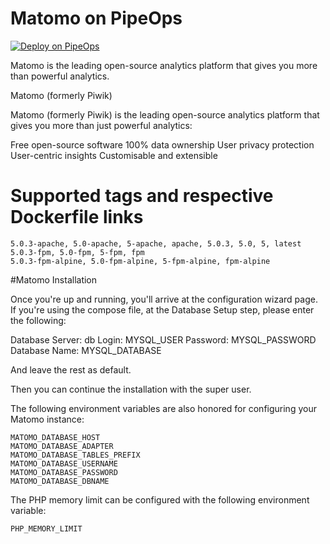 # Matomo on PipeOps

[![Deploy on PipeOps](https://pub-a1fbf367a4cd458487cfa3f29154ac93.r2.dev/Default.png)](https://railway.app/template/0ELOuE?referralCode=IQhE0B)


Matomo is the leading open-source analytics platform that gives you more than powerful analytics.


Matomo (formerly Piwik)

Matomo (formerly Piwik) is the leading open-source analytics platform that gives you more than just powerful analytics:

Free open-source software
100% data ownership
User privacy protection
User-centric insights
Customisable and extensible



# Supported tags and respective Dockerfile links

    5.0.3-apache, 5.0-apache, 5-apache, apache, 5.0.3, 5.0, 5, latest
    5.0.3-fpm, 5.0-fpm, 5-fpm, fpm
    5.0.3-fpm-alpine, 5.0-fpm-alpine, 5-fpm-alpine, fpm-alpine


#Matomo Installation

Once you're up and running, you'll arrive at the configuration wizard page. If you're using the compose file, at the Database Setup step, please enter the following:

Database Server: db
Login: MYSQL_USER
Password: MYSQL_PASSWORD
Database Name: MYSQL_DATABASE

And leave the rest as default.

Then you can continue the installation with the super user.

The following environment variables are also honored for configuring your Matomo instance:

    MATOMO_DATABASE_HOST
    MATOMO_DATABASE_ADAPTER
    MATOMO_DATABASE_TABLES_PREFIX
    MATOMO_DATABASE_USERNAME
    MATOMO_DATABASE_PASSWORD
    MATOMO_DATABASE_DBNAME

The PHP memory limit can be configured with the following environment variable:

    PHP_MEMORY_LIMIT
